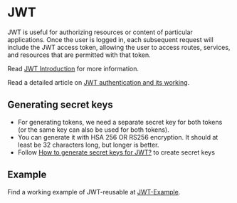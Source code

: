 # JWT

JWT is useful for authorizing resources or content of particular applications. 
Once the user is logged in, each subsequent request will include the JWT access token, allowing the user to access routes, services, and resources that are permitted with that token. 

Read [JWT Introduction](https://jwt.io/introduction) for more information.

Read a detailed article on [JWT authentication and its working](https://blog.canopas.com/jwt-in-golang-how-to-implement-token-based-authentication-298c89a26ffd).

## Generating secret keys

- For generating tokens, we need a separate secret key for both tokens (or the same key can also be used for both tokens). 
- You can generate it with HSA 256 OR RS256 encryption. It should at least be 32 characters long, but longer is better.
- Follow [How to generate secret keys for JWT?](https://mojitocoder.medium.com/generate-a-random-jwt-secret-22a89e8be00d) to create secret keys

## Example

Find a working example of JWT-reusable at [JWT-Example](https://github.com/canopas/go-reusables/blob/main/examples/jwtAuth.go).
